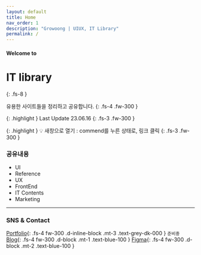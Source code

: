 ```yaml
---
layout: default
title: Home
nav_order: 1
description: "Growoong | UIUX, IT Library"
permalink: /
---
```


#### Welcome to
# IT library
{: .fs-8 }

유용한 사이트들을 정리하고 공유합니다.
{: .fs-4 .fw-300 }

{: .highlight }
Last Update 23.06.16
{: .fs-3 .fw-300 }


{: .highlight }
💡 새창으로 열기 : commend를 누른 상태로, 링크 클릭
{: .fs-3 .fw-300 }

### 공유내용
- UI
- Reference
- UX
- FrontEnd
- IT Contents
- Marketing


---

<!-- ![Growoong-main-image](/assets/images/og.png){: width="600px" height="315px"} -->
### SNS & Contact
[Portfolio](#){: .fs-4 fw-300 .d-inline-block .mt-3 .text-grey-dk-000 } `준비중`
[Blog](https://lifewebstudy.com/){: .fs-4 fw-300 .d-block .mt-1 .text-blue-100 }
[Figma](https://www.figma.com/@growoong){: .fs-4 fw-300 .d-block .mt-2 .text-blue-100 }


